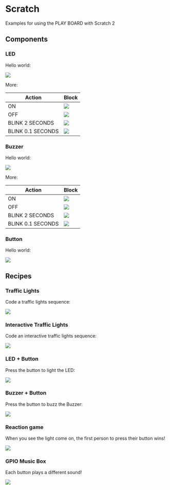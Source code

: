 # Scratch

Examples for using the PLAY BOARD with Scratch 2

## Components

### LED

Hello world:

![](images/scratch/led-blink.png)

More:

| Action            | Block                                 |
| ----------------- |:------------------------------------- |
| ON                | ![](images/scratch/led-on.png)        |
| OFF               | ![](images/scratch/led-off.png)       |
| BLINK 2 SECONDS   | ![](images/scratch/led-blink-2.png)   |
| BLINK 0.1 SECONDS | ![](images/scratch/led-blink-0.1.png) |

### Buzzer

Hello world:

![](images/scratch/buzzer-beep.png)

More:

| Action            | Block                                   |
| ----------------- |:--------------------------------------- |
| ON                | ![](images/scratch/buzzer-on.png)       |
| OFF               | ![](images/scratch/buzzer-off.png)      |
| BLINK 2 SECONDS   | ![](images/scratch/buzzer-beep-2.png)   |
| BLINK 0.1 SECONDS | ![](images/scratch/buzzer-beep-0.1.png) |

### Button

Hello world:

![](images/scratch/button.png)

## Recipes

### Traffic Lights

Code a traffic lights sequence:

![](images/scratch/traffic-lights.png)

### Interactive Traffic Lights

Code an interactive traffic lights sequence:

![](images/scratch/interactive-traffic-lights.png)

### LED + Button

Press the button to light the LED:

![](images/scratch/led-button.png)

### Buzzer + Button

Press the button to buzz the Buzzer:

![](images/scratch/buzzer-button.png)

### Reaction game

When you see the light come on, the first person to press their button wins!

![](images/scratch/reaction-game.png)

### GPIO Music Box

Each button plays a different sound!

![](images/scratch/gpio-music-box.png)
